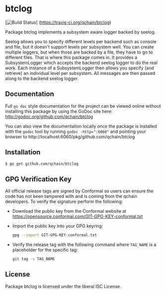 btclog
======

[![Build Status](https://travis-ci.org/qchain/btclog.png?branch=master)]
(https://travis-ci.org/qchain/btclog)

Package btclog implements a subsystem aware logger backed by seelog.

Seelog allows you to specify different levels per backend such as console and
file, but it doesn't support levels per subsystem well.  You can create multiple
loggers, but when those are backed by a file, they have to go to different
files.  That is where this package comes in.  It provides a SubsystemLogger
which accepts the backend seelog logger to do the real work.  Each instance of a
SubsystemLogger then allows you specify (and retrieve) an individual level per
subsystem.  All messages are then passed along to the backend seelog logger.

## Documentation

Full `go doc` style documentation for the project can be viewed online without
installing this package by using the GoDoc site here:
http://godoc.org/github.com/qchain/btclog

You can also view the documentation locally once the package is installed with
the `godoc` tool by running `godoc -http=":6060"` and pointing your browser to
http://localhost:6060/pkg/github.com/qchain/btclog

## Installation

```bash
$ go get github.com/qchain/btclog
```

## GPG Verification Key

All official release tags are signed by Conformal so users can ensure the code
has not been tampered with and is coming from the qchain developers.  To
verify the signature perform the following:

- Download the public key from the Conformal website at
  https://opensource.conformal.com/GIT-GPG-KEY-conformal.txt

- Import the public key into your GPG keyring:
  ```bash
  gpg --import GIT-GPG-KEY-conformal.txt
  ```

- Verify the release tag with the following command where `TAG_NAME` is a
  placeholder for the specific tag:
  ```bash
  git tag -v TAG_NAME
  ```

## License

Package btclog is licensed under the liberal ISC License.
